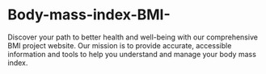 # Body-mass-index-BMI-
Discover your path to better health and well-being with our comprehensive BMI project website. Our mission is to provide accurate, accessible information and tools to help you understand and manage your body mass index.
